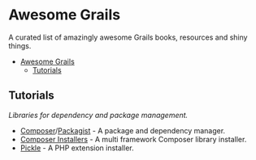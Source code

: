 # Awesome Grails
A curated list of amazingly awesome Grails books, resources and shiny things.

- [Awesome Grails](#awesome-grails)
	- [Tutorials](#Tutorials)
	

## Tutorials
*Libraries for dependency and package management.*

* [Composer](http://getcomposer.org/)/[Packagist](http://packagist.org/) - A package and dependency manager.
* [Composer Installers](https://github.com/composer/installers) - A  multi framework Composer library installer.
* [Pickle](https://github.com/FriendsOfPHP/pickle) - A PHP extension installer.
